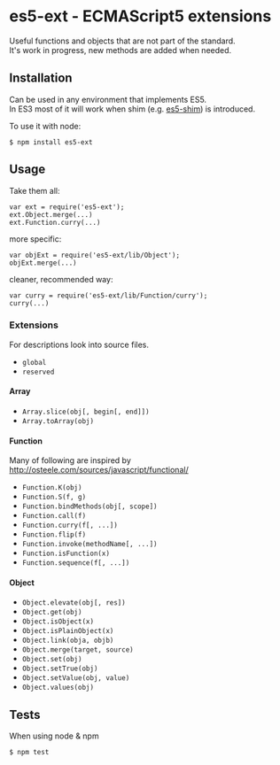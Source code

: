 # es5-ext - ECMAScript5 extensions

Useful functions and objects that are not part of the standard.  
It's work in progress, new methods are added when needed.

## Installation

Can be used in any environment that implements ES5.  
In ES3 most of it will work when shim (e.g. [es5-shim](https://github.com/kriskowal/es5-shim)) is introduced.

To use it with node:

	$ npm install es5-ext

## Usage

Take them all:

	var ext = require('es5-ext');
	ext.Object.merge(...)
	ext.Function.curry(...)

more specific:

	var objExt = require('es5-ext/lib/Object');
	objExt.merge(...)

cleaner, recommended way:

	var curry = require('es5-ext/lib/Function/curry');
	curry(...)

### Extensions

For descriptions look into source files.

* `global`
* `reserved`

#### Array

* `Array.slice(obj[, begin[, end]])`
* `Array.toArray(obj)`

#### Function

Many of following are inspired by
http://osteele.com/sources/javascript/functional/

* `Function.K(obj)`
* `Function.S(f, g)`
* `Function.bindMethods(obj[, scope])`
* `Function.call(f)`
* `Function.curry(f[, ...])`
* `Function.flip(f)`
* `Function.invoke(methodName[, ...])`
* `Function.isFunction(x)`
* `Function.sequence(f[, ...])`

#### Object

* `Object.elevate(obj[, res])`
* `Object.get(obj)`
* `Object.isObject(x)`
* `Object.isPlainObject(x)`
* `Object.link(obja, objb)`
* `Object.merge(target, source)`
* `Object.set(obj)`
* `Object.setTrue(obj)`
* `Object.setValue(obj, value)`
* `Object.values(obj)`

## Tests

When using node &amp; npm

	$ npm test
